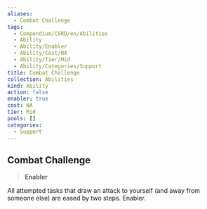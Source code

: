```yaml
---
aliases:
  - Combat Challenge
tags:
  - Compendium/CSRD/en/Abilities
  - Ability
  - Ability/Enabler
  - Ability/Cost/NA
  - Ability/Tier/Mid
  - Ability/Categories/Support
title: Combat Challenge
collection: Abilities
kind: Ability
action: false
enabler: true
cost: NA
tier: Mid
pools: []
categories:
  - Support
---
```

## Combat Challenge  
>**Enabler**
  
All attempted tasks that draw an attack to yourself (and away from someone else) are eased by two steps. Enabler.